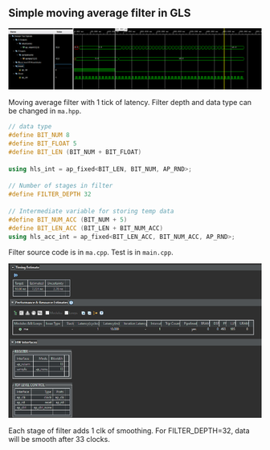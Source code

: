 ## Simple moving average filter in GLS

![Wave](wave.png)

Moving average filter with 1 tick of latency.
Filter depth and data type can be changed in `ma.hpp`.


``` C++
// data type
#define BIT_NUM 8
#define BIT_FLOAT 5
#define BIT_LEN (BIT_NUM + BIT_FLOAT)

using hls_int = ap_fixed<BIT_LEN, BIT_NUM, AP_RND>;

// Number of stages in filter
#define FILTER_DEPTH 32

// Intermediate variable for storing temp data
#define BIT_NUM_ACC (BIT_NUM + 5)
#define BIT_LEN_ACC (BIT_LEN + BIT_NUM_ACC)
using hls_acc_int = ap_fixed<BIT_LEN_ACC, BIT_NUM_ACC, AP_RND>;
```

Filter source code is in `ma.cpp`. Test is in `main.cpp`.

![resources](resources.png)

Each stage of filter adds 1 clk of smoothing. For FILTER_DEPTH=32, data will be smooth after 33 clocks.

